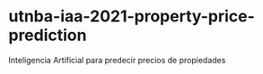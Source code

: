 # utnba-iaa-2021-property-price-prediction
Inteligencia Artificial para predecir precios de propiedades
